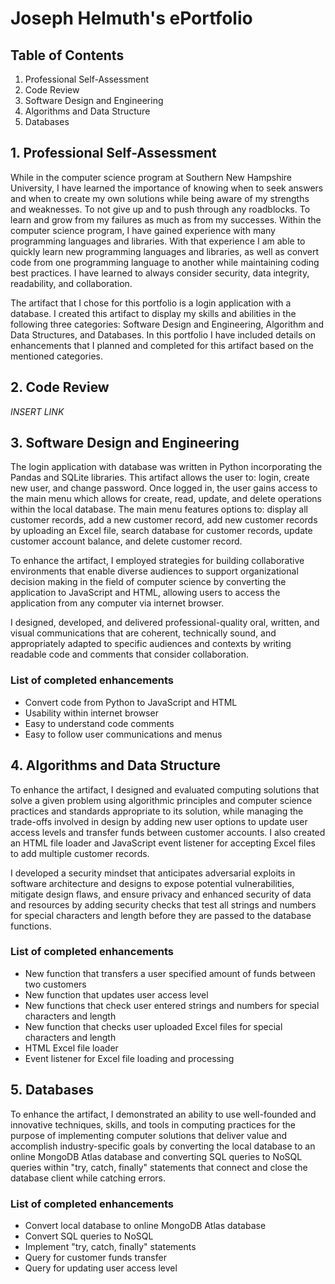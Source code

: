 # **Joseph Helmuth's ePortfolio**

## **Table of Contents**
1. Professional Self-Assessment
2. Code Review
3. Software Design and Engineering
4. Algorithms and Data Structure
5. Databases

## **1. Professional Self-Assessment**

While in the computer science program at Southern New Hampshire University, I have learned the importance of knowing when to seek answers and when to create my own solutions while being aware of my strengths and weaknesses. To not give up and to push through any roadblocks. To learn and grow from my failures as much as from my successes. Within the computer science program, I have gained experience with many programming languages and libraries. With that experience I am able to quickly learn new programming languages and libraries, as well as convert code from one programming language to another while maintaining coding best practices. I have learned to always consider security, data integrity, readability, and collaboration.

The artifact that I chose for this portfolio is a login application with a database. I created this artifact to display my skills and abilities in the following three categories: Software Design and Engineering, Algorithm and Data Structures, and Databases. In this portfolio I have included details on enhancements that I planned and completed for this artifact based on the mentioned categories.

## **2. Code Review**

_INSERT LINK_

## **3. Software Design and Engineering**

The login application with database was written in Python incorporating the Pandas and SQLite libraries. This artifact allows the user to: login, create new user, and change password. Once logged in, the user gains access to the main menu which allows for create, read, update, and delete operations within the local database. The main menu features options to: display all customer records, add a new customer record, add new customer records by uploading an Excel file, search database for customer records, update customer account balance, and delete customer record.

To enhance the artifact, I employed strategies for building collaborative environments that enable diverse audiences to support organizational decision making in the field of computer science by converting the application to JavaScript and HTML, allowing users to access the application from any computer via internet browser.

I designed, developed, and delivered professional-quality oral, written, and visual communications that are coherent, technically sound, and appropriately adapted to specific audiences and contexts by writing readable code and comments that consider collaboration.

### **List of completed enhancements**
- Convert code from Python to JavaScript and HTML
- Usability within internet browser
- Easy to understand code comments
- Easy to follow user communications and menus

## **4. Algorithms and Data Structure**

To enhance the artifact, I designed and evaluated computing solutions that solve a given problem using algorithmic principles and computer science practices and standards appropriate to its solution, while managing the trade-offs involved in design by adding new user options to update user access levels and transfer funds between customer accounts. I also created an HTML file loader and JavaScript event listener for accepting Excel files to add multiple customer records.

I developed a security mindset that anticipates adversarial exploits in software architecture and designs to expose potential vulnerabilities, mitigate design flaws, and ensure privacy and enhanced security of data and resources by adding security checks that test all strings and numbers for special characters and length before they are passed to the database functions.

### **List of completed enhancements**
- New function that transfers a user specified amount of funds between two customers
- New function that updates user access level
- New functions that check user entered strings and numbers for special characters and length
- New function that checks user uploaded Excel files for special characters and length
- HTML Excel file loader
- Event listener for Excel file loading and processing

## **5. Databases**

To enhance the artifact, I demonstrated an ability to use well-founded and innovative techniques, skills, and tools in computing practices for the purpose of implementing computer solutions that deliver value and accomplish industry-specific goals by converting the local database to an online MongoDB Atlas database and converting SQL queries to NoSQL queries within "try, catch, finally" statements that connect and close the database client while catching errors.

### **List of completed enhancements**
- Convert local database to online MongoDB Atlas database
- Convert SQL queries to NoSQL
- Implement "try, catch, finally" statements
- Query for customer funds transfer
- Query for updating user access level
